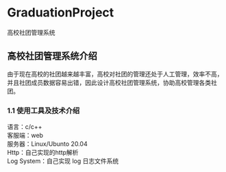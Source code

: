 # GraduationProject
高校社团管理系统
## 高校社团管理系统介绍
由于现在高校的社团越来越丰富，高校对社团的管理还处于人工管理，效率不高，并且社团成员数据容易出错，因此设计高校社团管理系统，协助高校管理各类社团。
### 1.1 使用工具及技术介绍
语言：c/c++<br>
客服端：web<br>
服务器：Linux/Ubunto 20.04<br>
Http：自己实现的http解析<br>
Log System：自己实现 log 日志文件系统<br>
